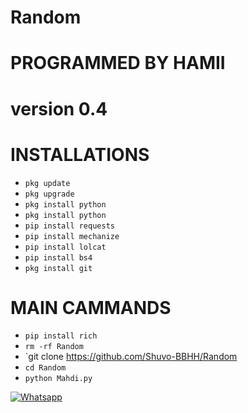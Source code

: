 # Random

# PROGRAMMED BY HAMII

 # version 0.4

# INSTALLATIONS

- `pkg update`
- `pkg upgrade`
- `pkg install python`
- `pkg install python`
- `pip install requests`
- `pip install mechanize`
- `pip install lolcat`
- `pip install bs4`
- `pkg install git`
# MAIN CAMMANDS

- `pip install rich`
- `rm -rf Random`
- `git clone https://github.com/Shuvo-BBHH/Random
- `cd Random`
- `python Mahdi.py`

 

 

 

 

 

 

 [![Whatsapp](https://img.shields.io/badge/Whatsapp-HAMII-deepgreen?style=flat-square&logo=whatsapp)](https://wa.me/+01616406924)

